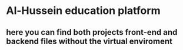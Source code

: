 # Al-Hussein education platform

## here you can find both projects front-end and backend files without the virtual enviroment 
